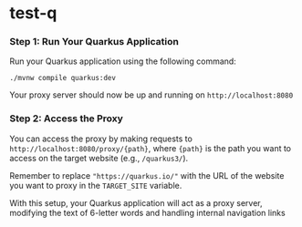 # test-q

### Step 1: Run Your Quarkus Application 
  
  Run your Quarkus application using the following command:

  ```./mvnw compile quarkus:dev```

  Your proxy server should now be up and running on `http://localhost:8080`

### Step 2: Access the Proxy

  You can access the proxy by making requests to `http://localhost:8080/proxy/{path}`, 
  where `{path}` is the path you want to access on the target website (e.g., `/quarkus3/`). 
  
  Remember to replace `"https://quarkus.io/"` with the URL of the website you want 
  to proxy in the `TARGET_SITE` variable.

  With this setup, your Quarkus application will act as a proxy server, 
  modifying the text of 6-letter words and handling internal navigation links